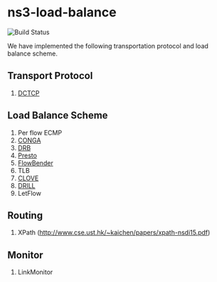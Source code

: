 ns3-load-balance
===
![Build Status](https://travis-ci.com/snowzjx/ns3-load-balance.svg?token=h9rZZxytGHrsS5Xgsb6n&branch=master)

We have implemented the following transportation protocol and load balance scheme.

Transport Protocol
---
1. [DCTCP](http://simula.stanford.edu/~alizade/Site/DCTCP_files/dctcp-final.pdf)

Load Balance Scheme
---
1. Per flow ECMP
2. [CONGA](https://people.csail.mit.edu/alizadeh/papers/conga-sigcomm14.pdf)
3. [DRB](http://conferences.sigcomm.org/co-next/2013/program/p49.pdf)
4. [Presto](http://pages.cs.wisc.edu/~akella/papers/presto-sigcomm15.pdf)
5. [FlowBender](http://conferences2.sigcomm.org/co-next/2014/CoNEXT_papers/p149.pdf) 
6. TLB 
7. [CLOVE](https://www.cs.princeton.edu/~nkatta/papers/clove-hotnets16.pdf)
8. [DRILL](http://conferences.sigcomm.org/hotnets/2015/papers/ghorbani.pdf)
9. LetFlow

Routing 
---
1. XPath (http://www.cse.ust.hk/~kaichen/papers/xpath-nsdi15.pdf)

Monitor
---
1. LinkMonitor
